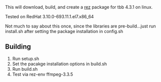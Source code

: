 This will download, build, and create a [rez](http://nerdvegas.github.io/rez/) package for tbb 4.3.1 on linux.  

Tested on RedHat 3.10.0-693.11.1.el7.x86_64

Not much to say about this once, since the libraries are pre-build...just run install.sh after setting the package installation in config.sh

## Building

 1. Run setup.sh
 2. Set the pacakge installation options in build.sh
 3. Run build.sh
 4. Test via rez-env ffmpeg-3.3.5